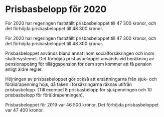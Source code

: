 # Prisbasbelopp för 2020

För 2020 har regeringen fastställt prisbasbeloppet till 47 300 kronor, och det förhöjda prisbasbeloppet till 48 300 kronor.

För 2020 har regeringen fastställt prisbasbeloppet till 47 300 kronor, och det förhöjda prisbasbeloppet till 48 300 kronor.

Prisbasbeloppet används bland annat inom socialförsäkringen och inom skattesystemet. Det förhöjda prisbasbeloppet används vid beräkning av pensionspoäng för tilläggspension för dem som kommer att få pension enligt äldre regler.

Höjningen av prisbasbeloppet gör också att ersättningarna från sjuk- och föräldrapenning höjs, då taken i försäkringarna räknas utifrån prisbasbelopp. (Till exempel 8 prisbasbelopp för sjukpenningen och 10 prisbasbelopp för föräldrapenningen).

Prisbasbeloppet för 2019 var 46 500 kronor. Det förhöjda prisbasbeloppet var 47 400 kronor.
